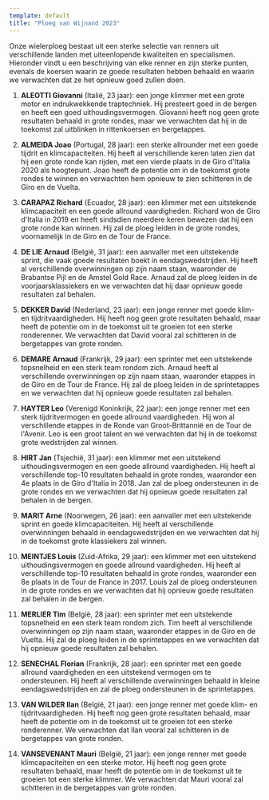 ```yaml
---
template: default
title: "Ploeg van Wijnand 2023"
---
```



Onze wielerploeg bestaat uit een sterke selectie van renners uit verschillende landen met uiteenlopende kwaliteiten en specialismen. Hieronder vindt u een beschrijving van elke renner en zijn sterke punten, evenals de koersen waarin ze goede resultaten hebben behaald en waarin we verwachten dat ze het opnieuw goed zullen doen.

1. __ALEOTTI Giovanni__ (Italië, 23 jaar): een jonge klimmer met een grote motor en indrukwekkende traptechniek. Hij presteert goed in de bergen en heeft een goed uithoudingsvermogen. Giovanni heeft nog geen grote resultaten behaald in grote rondes, maar we verwachten dat hij in de toekomst zal uitblinken in rittenkoersen en bergetappes.

2. __ALMEIDA Joao__ (Portugal, 28 jaar): een sterke allrounder met een goede tijdrit en klimcapaciteiten. Hij heeft al verschillende keren laten zien dat hij een grote ronde kan rijden, met een vierde plaats in de Giro d'Italia 2020 als hoogtepunt. Joao heeft de potentie om in de toekomst grote rondes te winnen en verwachten hem opnieuw te zien schitteren in de Giro en de Vuelta.

3. __CARAPAZ Richard__ (Ecuador, 28 jaar): een klimmer met een uitstekende klimcapaciteit en een goede allround vaardigheden. Richard won de Giro d'Italia in 2019 en heeft sindsdien meerdere keren bewezen dat hij een grote ronde kan winnen. Hij zal de ploeg leiden in de grote rondes, voornamelijk in de Giro en de Tour de France.

4. __DE LIE Arnaud__ (België, 31 jaar): een aanvaller met een uitstekende sprint, die vaak goede resultaten boekt in eendagswedstrijden. Hij heeft al verschillende overwinningen op zijn naam staan, waaronder de Brabantse Pijl en de Amstel Gold Race. Arnaud zal de ploeg leiden in de voorjaarsklassiekers en we verwachten dat hij daar opnieuw goede resultaten zal behalen.

5. __DEKKER David__ (Nederland, 23 jaar): een jonge renner met goede klim- en tijdritvaardigheden. Hij heeft nog geen grote resultaten behaald, maar heeft de potentie om in de toekomst uit te groeien tot een sterke ronderenner. We verwachten dat David vooral zal schitteren in de bergetappes van grote ronden.

6. __DEMARE Arnaud__ (Frankrijk, 29 jaar): een sprinter met een uitstekende topsnelheid en een sterk team rondom zich. Arnaud heeft al verschillende overwinningen op zijn naam staan, waaronder etappes in de Giro en de Tour de France. Hij zal de ploeg leiden in de sprintetappes en we verwachten dat hij opnieuw goede resultaten zal behalen.

7. __HAYTER Leo__ (Verenigd Koninkrijk, 22 jaar): een jonge renner met een sterk tijdritvermogen en goede allround vaardigheden. Hij won al verschillende etappes in de Ronde van Groot-Brittannië en de Tour de l'Avenir. Leo is een groot talent en we verwachten dat hij in de toekomst grote wedstrijden zal winnen.

8. __HIRT Jan__ (Tsjechië, 31 jaar): een klimmer met een uitstekend uithoudingsvermogen en een goede allround vaardigheden. Hij heeft al verschillende top-10 resultaten behaald in grote rondes, waaronder een 4e plaats in de Giro d'Italia in 2018. Jan zal de ploeg ondersteunen in de grote rondes en we verwachten dat hij opnieuw goede resultaten zal behalen in de bergen.

9. __MARIT Arne__ (Noorwegen, 26 jaar): een aanvaller met een uitstekende sprint en goede klimcapaciteiten. Hij heeft al verschillende overwinningen behaald in eendagswedstrijden en we verwachten dat hij in de toekomst grote klassiekers zal winnen.

10. __MEINTJES Louis__ (Zuid-Afrika, 29 jaar): een klimmer met een uitstekend uithoudingsvermogen en goede allround vaardigheden. Hij heeft al verschillende top-10 resultaten behaald in grote rondes, waaronder een 8e plaats in de Tour de France in 2017. Louis zal de ploeg ondersteunen in de grote rondes en we verwachten dat hij opnieuw goede resultaten zal behalen in de bergen.

11. __MERLIER Tim__ (België, 28 jaar): een sprinter met een uitstekende topsnelheid en een sterk team rondom zich. Tim heeft al verschillende overwinningen op zijn naam staan, waaronder etappes in de Giro en de Vuelta. Hij zal de ploeg leiden in de sprintetappes en we verwachten dat hij opnieuw goede resultaten zal behalen.

12. __SENECHAL Florian__ (Frankrijk, 28 jaar): een sprinter met een goede allround vaardigheden en een uitstekend vermogen om te ondersteunen. Hij heeft al verschillende overwinningen behaald in kleine eendagswedstrijden en zal de ploeg ondersteunen in de sprintetappes.

13. __VAN WILDER Ilan__ (België, 21 jaar): een jonge renner met goede klim- en tijdritvaardigheden. Hij heeft nog geen grote resultaten behaald, maar heeft de potentie om in de toekomst uit te groeien tot een sterke ronderenner. We verwachten dat Ilan vooral zal schitteren in de bergetappes van grote ronden.

14. __VANSEVENANT Mauri__ (België, 21 jaar): een jonge renner met goede klimcapaciteiten en een sterke motor. Hij heeft nog geen grote resultaten behaald, maar heeft de potentie om in de toekomst uit te groeien tot een sterke klimmer. We verwachten dat Mauri vooral zal schitteren in de bergetappes van grote ronden.

